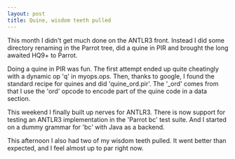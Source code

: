 ```yaml
---
layout: post
title: Quine, wisdom teeth pulled
---
```


This month I didn't get much done on the ANTLR3 front. Instead I did some directory renaming in the Parrot tree, did a quine in PIR and brought the long awaited HQ9+ to Parrot.

Doing a quine in PIR was fun. The first attempt ended up quite cheatingly with a dynamic op 'q' in myops.ops. Then, thanks to google, I found the standard recipe for quines and did 'quine_ord.pir'.
The '_ord' comes from that I use the 'ord' opcode to encode part of the quine code in a data section.

This weekend I finally built up nerves for ANTLR3.
There is now support for testing an ANTLR3 implementation in the 'Parrot bc' test suite. And I started on a dummy grammar for 'bc' with Java as  a backend.

This afternoon I also had two of my wisdom teeth pulled. It went better than expected, and I feel almost up to par right now.

